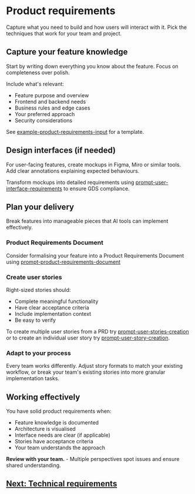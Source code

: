 # Product requirements

Capture what you need to build and how users will interact with it. Pick the techniques that work for your team and project.

## Capture your feature knowledge

Start by writing down everything you know about the feature. Focus on completeness over polish.

Include what's relevant:

- Feature purpose and overview
- Frontend and backend needs
- Business rules and edge cases
- Your preferred approach
- Security considerations

See [example-product-requirements-input](../appendix/prompt-library/product/example-product-requirements-input.md) for a template.

## Design interfaces (if needed)

For user-facing features, create mockups in Figma, Miro or similar tools. Add clear annotations explaining expected behaviours.

Transform mockups into detailed requirements using [prompt-user-interface-requirements](../appendix/prompt-library/product/prompt-user-interface-requirements.md) to ensure GDS compliance.

## Plan your delivery

Break features into manageable pieces that AI tools can implement effectively.

### Product Requirements Document

Consider formalising your feature into a Product Requirements Document using [prompt-product-requirements-document](../appendix/prompt-library/product/prompt-product-requirements-document.md)

### Create user stories

Right-sized stories should:

- Complete meaningful functionality
- Have clear acceptance criteria
- Include implementation context
- Be easy to verify

To create multiple user stories from a PRD try [prompt-user-stories-creation](../../appendix/prompt-library/product/prompt-user-stories-creation.md)
or to create an individual user story try [prompt-user-story-creation](../../appendix/prompt-library/product/prompt-user-story-creation.md).

### Adapt to your process

Every team works differently. Adjust story formats to match your existing workflow, or break your team's existing stories into more granular implementation tasks.

## Working effectively

You have solid product requirements when:

- Feature knowledge is documented
- Architecture is visualised
- Interface needs are clear (if applicable)
- Stories have acceptance criteria
- Your team understands the approach

**Review with your team.** - Multiple perspectives spot issues and ensure shared understanding.

## [Next: Technical requirements](technical-requirements.md)